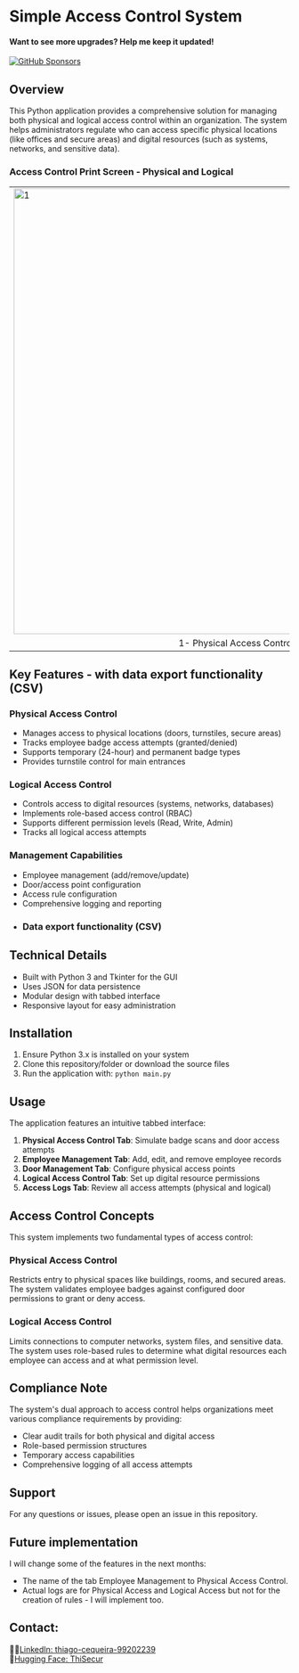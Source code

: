 # Simple Access Control System

#### Want to see more upgrades? Help me keep it updated!  

[![GitHub Sponsors](https://img.shields.io/badge/Sponsor-%E2%9D%A4-red?logo=GitHub&style=for-the-badge)](https://github.com/sponsors/ThiagoMaria-SecurityIT)
## Overview

This Python application provides a comprehensive solution for managing both physical and logical access control within an organization. The system helps administrators regulate who can access specific physical locations (like offices and secure areas) and digital resources (such as systems, networks, and sensitive data).

###  Access Control Print Screen - Physical and Logical 

<table>
  <tr>
    <td><img src="images/im1.png" alt="1" width="800"></td>
    <td><img src="images/im2.png" alt="2" width="800"></td>
    <td><img src="images/im3.png" alt="3" width="800"></td>
    <td><img src="images/im4.png" alt="4" width="800"></td>
    <td><img src="images/im5.png" alt="5" width="800"></td>
  </tr>
  <tr>
    <td style="text-align: center;">1- Physical Access Control  </td>
    <td style="text-align: center;">2- Door Management</td>
    <td style="text-align: center;">3- Logical Access Control</td>
    <td style="text-align: center;">4- Access Logs</td>
    <td style="text-align: center;">5- Badge Reader (Simulation)</td>
  </tr>
</table>


## Key Features - with data export functionality (CSV)

### Physical Access Control
- Manages access to physical locations (doors, turnstiles, secure areas)
- Tracks employee badge access attempts (granted/denied)
- Supports temporary (24-hour) and permanent badge types
- Provides turnstile control for main entrances

### Logical Access Control
- Controls access to digital resources (systems, networks, databases)
- Implements role-based access control (RBAC)
- Supports different permission levels (Read, Write, Admin)
- Tracks all logical access attempts

### Management Capabilities
- Employee management (add/remove/update)
- Door/access point configuration
- Access rule configuration
- Comprehensive logging and reporting
- ### Data export functionality (CSV)

## Technical Details

- Built with Python 3 and Tkinter for the GUI
- Uses JSON for data persistence
- Modular design with tabbed interface
- Responsive layout for easy administration

## Installation

1. Ensure Python 3.x is installed on your system
2. Clone this repository/folder or download the source files
3. Run the application with: `python main.py`

## Usage

The application features an intuitive tabbed interface:

1. **Physical Access Control Tab**: Simulate badge scans and door access attempts
2. **Employee Management Tab**: Add, edit, and remove employee records
3. **Door Management Tab**: Configure physical access points
4. **Logical Access Control Tab**: Set up digital resource permissions
5. **Access Logs Tab**: Review all access attempts (physical and logical)

## Access Control Concepts

This system implements two fundamental types of access control:

### Physical Access Control
Restricts entry to physical spaces like buildings, rooms, and secured areas. The system validates employee badges against configured door permissions to grant or deny access.

### Logical Access Control
Limits connections to computer networks, system files, and sensitive data. The system uses role-based rules to determine what digital resources each employee can access and at what permission level.

## Compliance Note

The system's dual approach to access control helps organizations meet various compliance requirements by providing:
- Clear audit trails for both physical and digital access
- Role-based permission structures
- Temporary access capabilities
- Comprehensive logging of all access attempts

## Support

For any questions or issues, please open an issue in this repository.

## Future implementation  

I will change some of the features in the next months:

* The name of the tab Employee Management to Physical Access Control.
* Actual logs are for Physical Access and Logical Access but not for the creation of rules - I will implement too.
## Contact: 

🤵🏽[LinkedIn: thiago-cequeira-99202239](https://www.linkedin.com/in/thiago-cequeira-99202239/) \
🤗[Hugging Face: ThiSecur](https://huggingface.co/ThiSecur)
